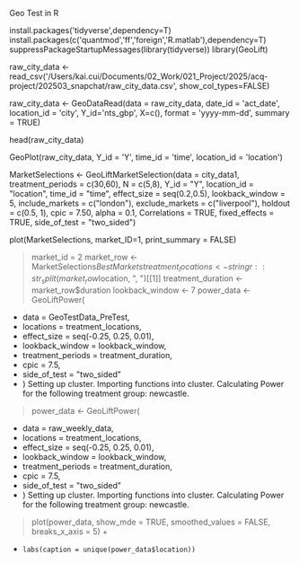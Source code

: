 Geo Test in R 


install.packages('tidyverse',dependency=T)
install.packages(c('quantmod','ff','foreign','R.matlab'),dependency=T)
suppressPackageStartupMessages(library(tidyverse))
library(GeoLift)


raw_city_data <- read_csv('/Users/kai.cui/Documents/02_Work/021_Project/2025/acq-project/202503_snapchat/raw_city_data.csv', show_col_types=FALSE)

raw_city_data <- GeoDataRead(data = raw_city_data, date_id = 'act_date', location_id = 'city', Y_id='nts_gbp', X=c(), format = 'yyyy-mm-dd', summary = TRUE)


head(raw_city_data) 

GeoPlot(raw_city_data, Y_id = 'Y', time_id = 'time', location_id = 'location')

 MarketSelections <- GeoLiftMarketSelection(data = city_data1,
                                               treatment_periods = c(30,60),
                                               N = c(5,8),
                                               Y_id = "Y",
                                               location_id = "location",
                                               time_id = "time",
                                               effect_size = seq(0.2,0.5),
                                               lookback_window = 5,
                                               include_markets = c("london"),
                                               exclude_markets = c("liverpool"),
                                               holdout = c(0.5, 1),
                                               cpic = 7.50,
                                               alpha = 0.1,
                                               Correlations = TRUE,
                                               fixed_effects = TRUE,
                                               side_of_test = "two_sided")
                                               
                                               
                                               
                    
plot(MarketSelections, market_ID=1, print_summary = FALSE)
> market_id = 2
> market_row <- MarketSelections$BestMarkets %>% dplyr::filter(ID == market_id)
> treatment_locations <- stringr::str_split(market_row$location, ", ")[[1]]
> treatment_duration <- market_row$duration
> lookback_window <- 7
> power_data <- GeoLiftPower(
+   data = GeoTestData_PreTest,
+   locations = treatment_locations,
+   effect_size = seq(-0.25, 0.25, 0.01),
+   lookback_window = lookback_window,
+   treatment_periods = treatment_duration,
+   cpic = 7.5,
+   side_of_test = "two_sided"
+ )
Setting up cluster.
Importing functions into cluster.
Calculating Power for the following treatment group: newcastle.
> power_data <- GeoLiftPower(
+   data = raw_weekly_data,
+   locations = treatment_locations,
+   effect_size = seq(-0.25, 0.25, 0.01),
+   lookback_window = lookback_window,
+   treatment_periods = treatment_duration,
+   cpic = 7.5,
+   side_of_test = "two_sided"
+ )
Setting up cluster.
Importing functions into cluster.
Calculating Power for the following treatment group: newcastle.
> plot(power_data, show_mde = TRUE, smoothed_values = FALSE, breaks_x_axis = 5) +
+     labs(caption = unique(power_data$location))



